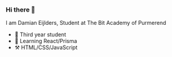 ### Hi there 👋

I am Damian Eijlders, Student at The Bit Academy of Purmerend

<!--
**Spiedyy/Spiedyy** is a ✨ _special_ ✨ repository because its `README.md` (this file) appears on your GitHub profile.

Here are some ideas to get you started:

- 🔭 I’m currently working on ... 
- 🌱 I’m currently learning ...
- 👯 I’m looking to collaborate on ...
- 🤔 I’m looking for help with ...
- 💬 Ask me about ...
- 📫 How to reach me: ...
- 😄 Pronouns: ...
- ⚡ Fun fact: ...
-->

* 💼 Third year student
* 🌱 Learning React/Prisma
* ⚒️ HTML/CSS/JavaScript
